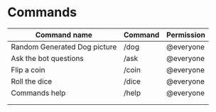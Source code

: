 # Commands

| Command name                 | Command | Permission |
| ---------------------------- | ------- | ---------- |
| Random Generated Dog picture | /dog    | @everyone  |
| Ask the bot questions        | /ask    | @everyone  |
| Flip a coin                  | /coin   | @everyone  |
| Roll the dice                | /dice   | @everyone  |
| Commands help                | /help   | @everyone  |
|                              |         |            |
|                              |         |            |
